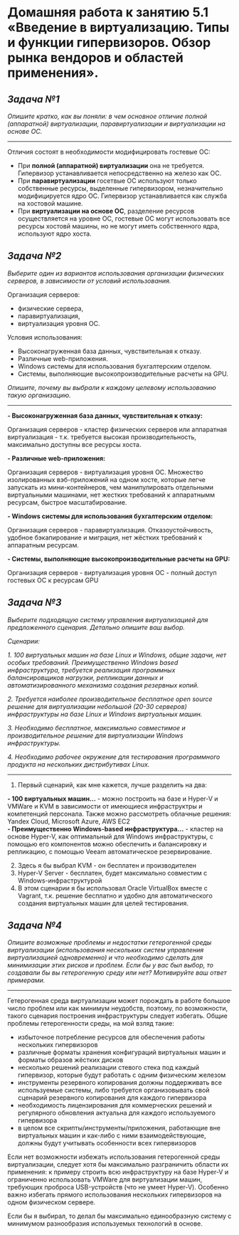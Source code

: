 # **Домашняя работа к занятию 5.1 «Введение в виртуализацию. Типы и функции гипервизоров. Обзор рынка вендоров и областей применения».**
## _Задача №1_
_Опишите кратко, как вы поняли: в чем основное отличие полной (аппаратной) виртуализации, паравиртуализации и виртуализации на основе ОС._
__________________________________
Отличия состоят в необходимости модифицировать гостевые ОС:

- При **полной (аппаратной) виртуализации** она не требуется. Гипервизор устанавливается непосредственно на железо как ОС.
- При **паравиртуализации** госетвые ОС используют только собственные ресурсы, выделенные гипервизором, незначительно модифицируется ядро ОС. Гипервизор устанавливается как служба на хостовой машине.
- При **виртуализации на основе ОС**, разделение ресурсов осуществляется на уровне ОС, гостевые ОС могут использовать все ресурсы хостовй машины, но не могут иметь собственного ядра, используют ядро хоста.


## _Задача №2_
_Выберите один из вариантов использования организации физических серверов, в зависимости от условий использования._

Организация серверов:

- физические сервера,
- паравиртуализация,
- виртуализация уровня ОС.

Условия использования:

- Высоконагруженная база данных, чувствительная к отказу.
- Различные web-приложения.
- Windows системы для использования бухгалтерским отделом.
- Системы, выполняющие высокопроизводительные расчеты на GPU.

_Опишите, почему вы выбрали к каждому целевому использованию такую организацию._
____________________________
**- Высоконагруженная база данных, чувствительная к отказу:**

Организация серверов - кластер физических серверов или аппаратная виртуализация - т.к. требуется высокая производительность, максимально доступны все ресурсы хоста.

**- Различные web-приложения:**

Организация серверов - виртуализация уровня ОС. Множество изолированных вэб-приложений на одном хосте, которые легче запускать из мини-контейнеров, чем манипулировать отдельными виртуальными машинами, нет жестких требований к аппаратнымм ресурсам, быстрое масштабирование.

**- Windows системы для использования бухгалтерским отделом:**

Организация серверов - паравиртуализация. Отказоустойчивость, удобное бэкапирование и миграция, нет жёстких требований к аппаратным ресурсам.

**- Системы, выполняющие высокопроизводительные расчеты на GPU:**

Организация серверов - виртуализация уровня ОС - полный доступ гостевых ОС к ресурсам GPU


## _Задача №3_
_Выберите подходящую систему управления виртуализацией для предложенного сценария. Детально опишите ваш выбор._

_Сценарии:_

_1. 100 виртуальных машин на базе Linux и Windows, общие задачи, нет особых требований. Преимущественно Windows based инфраструктура, требуется реализация программных балансировщиков нагрузки, репликации данных и автоматизированного механизма создания резервных копий._

_2. Требуется наиболее производительное бесплатное open source решение для виртуализации небольшой (20-30 серверов) инфраструктуры на базе Linux и Windows виртуальных машин._

_3. Необходимо бесплатное, максимально совместимое и производительное решение для виртуализации Windows инфраструктуры._

_4. Необходимо рабочее окружение для тестирования программного продукта на нескольких дистрибутивах Linux._

-------------------------------------

1. Первый сценарий, как мне кажется, лучше разделить на два:

**- 100 виртуальных машин...** - можно построить на базе и Hyper-V и VMWare и KVM в зависимости от имеющиеся инфраструктры и компетенций персонала. Также можно рассмотреть облачные решения: Yandex Cloud, Microsoft Azure, AWS EC2  
**- Преимущественно Windows-based инфраструктура...** - кластер на основе Hyper-V, как оптимальный для Windows инфраструктуры, с помощью его компонентов можно обеспечить и балансировку и репликацию, с помощью Veeam автоматическое резервирование.

2. Здесь я бы выбрал KVM - он бесплатен и производителен
3. Hyper-V Server - бесплатен, будет максимально совместим с Windows-инфраструктурой
4. В этом сценарии я бы использовал Oracle VirtualBox вместе с Vagrant, т.к. решение бесплатно и удобно для автоматического создания виртуальных машин для целей тестирования.

## _Задача №4_
_Опишите возможные проблемы и недостатки гетерогенной среды виртуализации (использования нескольких систем управления виртуализацией одновременно) и что необходимо сделать для минимизации этих рисков и проблем. Если бы у вас был выбор, то создавали бы вы гетерогенную среду или нет? Мотивируйте ваш ответ примерами._
______________________________________
Гетерогенная среда виртуализации может порождать в работе большое число проблем или как минимум неудобств, поэтому, по возможности, такого сценария построения инфраструктуры следует избегать. Общие проблемы гетерогенности среды, на мой взляд такие:

- избыточное потребление ресурсов для обеспечения работы нескольких гипервизоров
- различные форматы хранения конфигураций виртуальных машин и форматы образов жёстких дисков
- несколько решений реализации стевого стека под каждый гипервизор, которые будут работать с одним физическим железом
- инструменты резервного копирования должны поддерживать все используемые системы, либо требуется организовывать свой сценарий резервного копирования для каждого гипервизора
- необходимость лицензирования для коммерческих решений и регулярного обновления актуальна для каждого используемого гипервизора
- в целом все скрипты/инструменты/приложения, работающие вне виртуальных машин и как-либо с ними взаимодействующие, должны будут учитывать особенности всех гипервизоров

Если нет возможности избежать использования гетерогенной среды виртуализации, следует хотя бы максимально разграничить области их применения: к примеру строить всю инфраструктуру на базе Hyper-V и ограниченно использовать VMWare для виртуализации машин, требующих проброса USB-устройств (что не умеет Hyper-V). Особенно важно избегать прямого использования нескольких гипервизоров на одном физическом сервере.

Если бы я выбирал, то делал бы максимально единообразную систему с минимумом разнообразия используемых технологий в основе.




